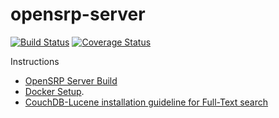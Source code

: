 # opensrp-server
[![Build Status](https://travis-ci.org/OpenSRP/opensrp-server.svg?branch=master)](https://travis-ci.org/OpenSRP/opensrp-server) [![Coverage Status](https://coveralls.io/repos/github/OpenSRP/opensrp-server/badge.svg)](https://coveralls.io/github/OpenSRP/opensrp-server)

Instructions

* [OpenSRP Server Build](https://smartregister.atlassian.net/wiki/display/Documentation/OpenSRP+Server+Build) 
* [Docker Setup](https://smartregister.atlassian.net/wiki/display/Documentation/Docker+Setup).
* [CouchDB-Lucene installation guideline for Full-Text search](https://smartregister.atlassian.net/wiki/display/Documentation/CouchDB-Lucene+installation+guideline+for+Full-Text+search)
